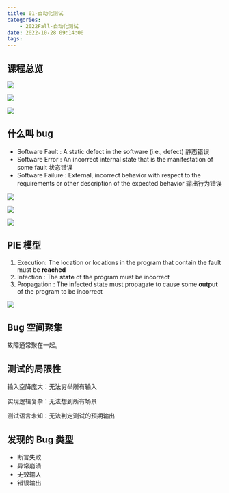 ```yaml
---
title: 01-自动化测试
categories:
    - 2022Fall-自动化测试
date: 2022-10-28 09:14:00
tags:
---
```


## 课程总览

![](01-%E8%87%AA%E5%8A%A8%E5%8C%96%E6%B5%8B%E8%AF%95/image-20221028091710380.png)

![](01-%E8%87%AA%E5%8A%A8%E5%8C%96%E6%B5%8B%E8%AF%95/image-20221028091717065.png)

![](01-%E8%87%AA%E5%8A%A8%E5%8C%96%E6%B5%8B%E8%AF%95/image-20221028091738042.png)

## 什么叫 bug

-   Software Fault : A static defect in the software (i.e., defect) 静态错误
-   Software Error : An incorrect internal state that is the manifestation of some fault 状态错误
-   Software Failure : External, incorrect behavior with respect to the requirements or other description of the expected behavior 输出行为错误

![](01-%E8%87%AA%E5%8A%A8%E5%8C%96%E6%B5%8B%E8%AF%95/image-20221028092455160.png)

![](01-%E8%87%AA%E5%8A%A8%E5%8C%96%E6%B5%8B%E8%AF%95/image-20221028092517264.png)

![](01-%E8%87%AA%E5%8A%A8%E5%8C%96%E6%B5%8B%E8%AF%95/image-20221028092545197.png)

## PIE 模型

1. Execution: The location or locations in the program that contain the fault must be **reached**
2. Infection : The **state** of the program must be incorrect
3. Propagation : The infected state must propagate to cause some **output** of the program to be incorrect

![](01-%E8%87%AA%E5%8A%A8%E5%8C%96%E6%B5%8B%E8%AF%95/image-20221028104732957.png)

## Bug 空间聚集

故障通常聚在一起。

## 测试的局限性

输入空降庞大：无法穷举所有输入

实现逻辑复杂：无法想到所有场景

测试语言未知：无法判定测试的预期输出

## 发现的 Bug 类型

-   断言失败
-   异常崩溃
-   无效输入
-   错误输出
